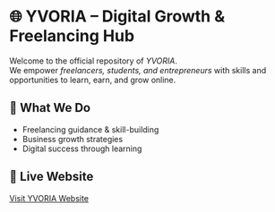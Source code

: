 # 🌐 YVORIA – Digital Growth & Freelancing Hub

Welcome to the official repository of *YVORIA*.  
We empower *freelancers, students, and entrepreneurs* with skills and opportunities to learn, earn, and grow online.  

## 🚀 What We Do
- Freelancing guidance & skill-building  
- Business growth strategies  
- Digital success through learning  

## 🔗 Live Website
[Visit YVORIA Website](https://USERNAME.github.io/REPO-NAME/)
